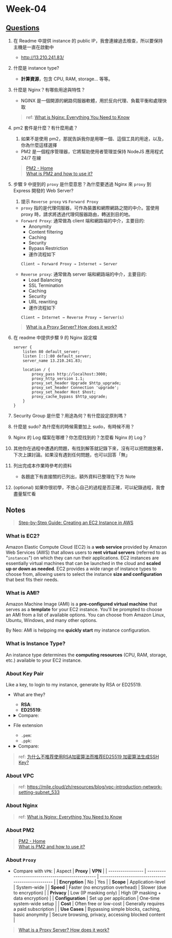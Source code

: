 # Week-04
## [Questions](https://lightda-tw.notion.site/20241002-W04-4-1132ceabc70c8048bbd2d228ad660156)
1. 在 Readme 中提供 instance 的 public IP，我會連線過去檢查，所以要保持主機是一直在啟動中
   - http://13.210.241.83/
2. 什麼是 instance type?<br>
   - __計算資源__，包含 CPU, RAM, storage... 等等。
3. 什麼是 Nginx？有哪些用途與特性？
   - NGINX 是一個開源的網路伺服器軟體，用於反向代理、負載平衡和處理快取
    > ref: [What is Nginx: Everything You Need to Know](https://www.papertrail.com/solution/guides/nginx/)
4. pm2 套件是什麼？有什麼用處？
   1. 如果不是使用 pm2，那就告訴我你是用哪一個、這個工具的用途，以及，你為什麼這樣選擇
   - PM2 是一個程序管理器，它將幫助使用者管理並保持 NodeJS 應用程式 24/7 在線
    > [PM2 - Home](https://pm2.keymetrics.io/)<br />
    > [What is PM2 and how to use it?](https://hostarmada.com/kb/ssh-and-linux/what-is-pm2-how-to-use-it/)
5. 步驟 9 中提到的 `proxy` 是什麼意思？為什麼要透過 Nginx 來 `proxy` 到 Express 開發的 Web Server?
   1. 提示 `Reverse proxy` vs `Forward Proxy`
   - `proxy` 指的是代理伺服器，可作為裝置和網際網路之間的中介。當使用 proxy 時，請求將透過代理伺服器路由，轉送到目的地。
   - `Forward Proxy`: 通常做為 client 端和網路端的中介，主要目的:
       - Anonymity
       - Content filtering
       - Caching
       - Security
       - Bypass Restriction
       - 運作流程如下
        ```arduino
        Client → Forward Proxy → Internet → Server
        ```
   - `Reverse proxy`: 通常做為 server 端和網路端的中介，主要目的:
       - Load Balancing
       - SSL Termination
       - Caching
       - Security
       - URL rewriting
       - 運作流程如下
        ```arduino
        Client → Internet → Reverse Proxy → Server(s)
        ```
    > [What is a Proxy Server? How does it work?](https://www.fortinet.com/resources/cyberglossary/proxy-server)
6. 在 readme 中提供步驟 9 的 Nginx 設定檔

    ```nginx
    server {
        listen 80 default_server;
        listen [::]:80 default_server;
        server_name 13.210.241.83;

        location / {
            proxy_pass http://localhost:3000;
            proxy_http_version 1.1;
            proxy_set_header Upgrade $http_upgrade;
            proxy_set_header Connection 'upgrade';
            proxy_set_header Host $host;
            proxy_cache_bypass $http_upgrade;
        }
    }
    ```

7. Security Group 是什麼？用途為何？有什麼設定原則嗎？
8. 什麼是 sudo? 為什麼有的時候需要加上 sudo，有時候不用？
9. Nginx 的 Log 檔案在哪裡？你怎麼找到的？怎麼看 Nginx 的 Log？
10. 其他你在過程中遭遇的問題，有找到解答就記錄下來，沒有可以把問題放著，下次上課討論。如果沒有遇到任何問題，也可以回答「無」
11. 列出完成本作業時參考的資料
    - 各題底下有直接關的已列出，額外資料已整理在下方 Note
12. (optional) 如果你很初學，不放心自己的過程是否正確，可以紀錄過程，我會盡量幫忙看

## Notes
> [Step-by-Step Guide: Creating an EC2 Instance in AWS](https://www.linkedin.com/pulse/step-by-step-guide-creating-ec2-instance-aws-kapil-pattnaik/)

### What is EC2?
Amazon Elastic Compute Cloud (EC2) is a __web service__ provided by Amazon Web Services (AWS) that allows users to __rent virtual servers__ (referred to as "`instances`") on which they can run their applications. EC2 instances are essentially virtual machines that can be launched in the cloud and __scaled up or down as needed__. EC2 provides a wide range of instance types to choose from, allowing users to select the instance __size and configuration__ that best fits their needs. 

### What is AMI?
Amazon Machine Image (AMI) is a __pre-configured virtual machine__ that serves as a __template__ for your EC2 instance. You'll be prompted to choose an AMI from a list of available options. You can choose from Amazon Linux, Ubuntu, Windows, and many other options.

By Neo: AMI is helpping me __quickly start__ my instance configuration.

### What is Instance Type?
An instance type determines the __computing resources__ (CPU, RAM, storage, etc.) available to your EC2 instance. 

### About Key Pair
Like a key, to login to my instance, generate by RSA or ED25519.
- What are they?
  - __RSA__:
  - __ED25519__:

- <details><summary>Compare:</summary>

    | **Feature**                          | **RSA**                                                                                                       | **Ed25519**                                                                                            |
    | ------------------------------------ | ------------------------------------------------------------------------------------------------------------- | ------------------------------------------------------------------------------------------------------ |
    | **Key Size**                         | Typically 2048 or 4096 bits                                                                                   | 256 bits (32 bytes)                                                                                    |
    | **Security Level**                   | RSA-2048 offers around 112 bits of security                                                                   | Approximately 128 bits of security                                                                     |
    | **Performance**                      | Slower due to large key sizes and computational complexity; higher CPU and memory usage                       | Faster signature generation and verification; more efficient and suitable for constrained environments |
    | **Algorithm Type**                   | Based on the integer factorization problem                                                                    | Based on elliptic curve cryptography over finite fields                                                |
    | **Vulnerability to Quantum Attacks** | Highly vulnerable; quantum algorithms can efficiently factor large numbers                                    | Also vulnerable but requires larger quantum computers to break compared to RSA                         |
    | **Implementation and Security**      | Requires careful implementation to avoid side-channel attacks; non-deterministic signatures can be vulnerable | Designed to be resistant to common implementation pitfalls; deterministic signatures enhance security  |
    | **Use Cases**                        | Widely used in SSL/TLS certificates, email encryption, and secure communications                              | Increasingly adopted in secure messaging apps, SSH authentication, and blockchain technologies         |

</details>

- File extension
  - `.pem`:
  - `.ppk`:

- <details><summary>Compare:</summary>
    | **Feature**            | **.pem**                                                                                                              | **.ppk**                                                                                |
    | ---------------------- | --------------------------------------------------------------------------------------------------------------------- | --------------------------------------------------------------------------------------- |
    | **File Extension**     | `.pem`                                                                                                                | `.ppk`                                                                                  |
    | **Purpose**            | Stores certificates, private keys, and other cryptographic data in a Base64-encoded format                            | Stores private keys specifically for PuTTY SSH authentication                           |
    | **Format**             | ASCII text file with Base64-encoded data enclosed between `-----BEGIN [TYPE]-----` and `-----END [TYPE]-----` headers | Proprietary format used by PuTTY; can be binary or text                                 |
    | **Usage**              | Used in SSL/TLS configurations, OpenSSL tools, and various cryptographic applications across different platforms      | Used exclusively by PuTTY, Pageant, and related tools on Windows for SSH authentication |
    | **Compatibility**      | Compatible with OpenSSL and OpenSSH; widely accepted across different systems and applications                        | Specific to PuTTY; not directly compatible with OpenSSH or other SSH clients            |
    | **Conversion**         | Generally not required; already in a widely accepted format                                                           | Requires conversion (using PuTTYgen) to OpenSSH format for use with other SSH clients   |
    | **Content**            | Can store certificates, private keys, certificate chains, or combined data                                            | Stores private keys, may include comments and passphrase protection                     |
    | **Encryption Support** | Can be encrypted with a passphrase for added security                                                                 | Supports passphrase protection for private keys                                         |
    | **Platform**           | Cross-platform; used on Windows, Linux, macOS, and other operating systems                                            | Primarily used on Windows systems with PuTTY                                            |
    | **Readability**        | Human-readable (ASCII text), can be viewed and edited with a text editor                                              | May not be human-readable; manual editing is not recommended                            |

</details>

> ref: [为什么不推荐使用RSA加密算法而推荐ED25519 加密算法生成SSH Key?](https://blog.csdn.net/hadues/article/details/130675430)

### About VPC

> ref: https://mile.cloud/zh/resources/blog/vpc-introduction-network-setting-subnet_533

### About Nginx
> ref: [What is Nginx: Everything You Need to Know](https://www.papertrail.com/solution/guides/nginx/)

### About PM2
> [PM2 - Home](https://pm2.keymetrics.io/)<br />
> [What is PM2 and how to use it?](https://hostarmada.com/kb/ssh-and-linux/what-is-pm2-how-to-use-it/)

### About `Proxy`
- Compare with `VPN`:
    | Aspect            | **Proxy**                                         | **VPN**                                             |
    | ----------------- | ------------------------------------------------- | --------------------------------------------------- |
    | **Encryption**    | No                                                | Yes                                                 |
    | **Scope**         | Application-level                                 | System-wide                                         |
    | **Speed**         | Faster (no encryption overhead)                   | Slower (due to encryption)                          |
    | **Privacy**       | Low (IP masking only)                             | High (IP masking + data encryption)                 |
    | **Configuration** | Set up per application                            | One-time system-wide setup                          |
    | **Cost**          | Often free or low-cost                            | Generally requires a paid subscription              |
    | **Use Cases**     | Bypassing simple blocks, caching, basic anonymity | Secure browsing, privacy, accessing blocked content |

> [What is a Proxy Server? How does it work?](https://www.fortinet.com/resources/cyberglossary/proxy-server)